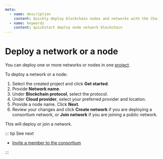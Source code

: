 ```yaml
---
meta:
  - name: description
    content: Quickly deploy blockchain nodes and networks with the Chainstack managed blockchain services.
  - name: keywords
    content: quickstart deploy node network blockchain
---
```


# Deploy a network or a node

You can deploy one or more networks or nodes in one [project](/glossary/project).

To deploy a network or a node:

1. Select the created project and click **Get started**.
1. Provide **Network name**.
1. Under **Blockchain protocol**, select the protocol.
1. Under **Cloud provider**, select your preferred provider and location.
1. Provide a node name. Click **Next**.
1. Review your changes and click **Create network** if you are deploying a consortium network, or **Join network** if you are joining a public network.

This will deploy or join a network.

::: tip See next

* [Invite a member to the consortium](/quickstart/invite-a-member-to-the-consortium)

:::
